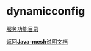 # dynamicconfig

[服务功能目录](../../javamesh-agentcore/javamesh-agentcore-core/src/main/java/com/huawei/javamesh/core/service/dynamicconfig)

[定位 是什么]: todo
[功能 做什么]: todo
[使用方式 怎么做]: todo

[返回**Java-mesh**说明文档](../README.md)

